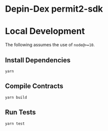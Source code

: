 # Depin-Dex permit2-sdk


# Local Development

The following assumes the use of `node@>=10`.

## Install Dependencies

`yarn`

## Compile Contracts

`yarn build`

## Run Tests

`yarn test`
